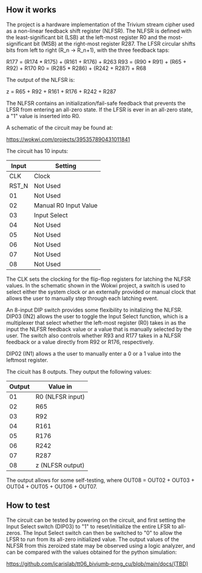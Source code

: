 <!---

This file is used to generate your project datasheet. Please fill in the information below and delete any unused
sections.

You can also include images in this folder and reference them in the markdown. Each image must be less than
512 kb in size, and the combined size of all images must be less than 1 MB.
-->

## How it works

The project is a hardware implementation of the Trivium stream cipher used as a non-linear feedback shift register (NLFSR). The NLFSR is defined with the least-significant bit (LSB) at the left-most register R0 and the most-significant bit (MSB) at the right-most register R287. The LFSR circular shifts bits from left to right (R_n -> R_n+1), with the three feedback taps:

R177 = (R174 * R175) + (R161 + R176) + R263
R93 = (R90 * R91) + (R65 + R92) + R170
R0  = (R285 * R286) + (R242 + R287) + R68

The output of the NLFSR is:

z   = R65 + R92 + R161 + R176 + R242 + R287

The NLFSR contains an initialization/fail-safe feedback that prevents the LFSR from entering an all-zero state. If the LFSR is ever in an all-zero state, a "1" value is inserted into R0.

A schematic of the circuit may be found at:

<https://wokwi.com/projects/395357890431011841>

The circuit has 10 inputs:

| Input    | Setting                     |
| -------- | -------                     |
| CLK      | Clock                       |
| RST_N    | Not Used                    |
| 01       | Not Used                    |
| 02       | Manual R0 Input Value       |
| 03       | Input Select                |
| 04       | Not Used                    |
| 05       | Not Used                    |
| 06       | Not Used                    |
| 07       | Not Used                    |
| 08       | Not Used                    |

The CLK sets the clocking for the flip-flop registers for latching the NLFSR values. In the schematic shown in the Wokwi project, a switch is used to select either the system clock or an externally provided or manual clock that allows the user to manually step through each latching event.

An 8-input DIP switch provides some flexibility to initalizing the NLFSR. DIP03 (IN2) allows the user to toggle the Input Select function, which is a multiplexer that select whether the left-most register (R0) takes in as the input the NLFSR feedback value or a value that is manually selected by the user. The switch also controls whether R93 and R177 takes in a NLFSR feedback or a value directly from R92 or R176, respectively.

DIP02 (IN1) allows a the user to manually enter a 0 or a 1 value into the leftmost register.

The cicuit has 8 outputs. They output the following values:

| Output   | Value in    |
| -------- | -------     |
| 01       | R0  (NLFSR input)|
| 02       | R65 |
| 03       | R92 |
| 04       | R161 |
| 05       | R176 |
| 06       | R242 |
| 07       | R287 |
| 08       | z (NLFSR output) |

The output allows for some self-testing, where OUT08 = OUT02 + OUT03 + OUT04 + OUT05 + OUT06 + OUT07.

## How to test

The circuit can be tested by powering on the circuit, and first setting the Input Select switch (DIP03) to "1" to reset/initialize the entire LFSR to all-zeros. The Input Select switch can then be switched to "0" to allow the LFSR to run from its all-zero initialized value. The output values of the NLFSR from this zeroized state may be observed using a logic analyzer, and can be compared with the values obtained for the python simulation:

<https://github.com/icarislab/tt06_biviumb-prng_cu/blob/main/docs/(TBD)>
